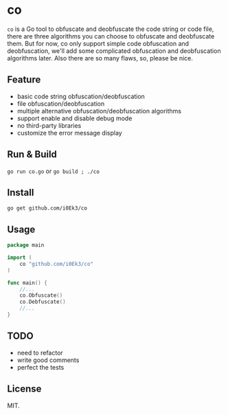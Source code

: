 # co

`co` is a Go tool to obfuscate and deobfuscate the code string or code file, there are three algorithms you can choose to obfuscate and deobfuscate them. But for now, co only support simple code obfuscation and deobfuscation, we'll add some complicated obfuscation and deobfuscation algorithms later. Also there are so many flaws, so, please be nice.


## Feature

- basic code string obfuscation/deobfuscation
- file obfuscation/deobfuscation
- multiple alternative obfuscation/deobfuscation algorithms
- support enable and disable debug mode
- no third-party libraries 
- customize the error message display

## Run & Build 

`go run co.go` or `go build ; ./co`

## Install

`go get github.com/i0Ek3/co`

## Usage

```Go
package main

import (
    co "github.com/i0Ek3/co"
)

func main() {
    //...
    co.Obfuscate()
    co.Debfuscate()
    //...
}

```


## TODO

- need to refactor
- write good comments
- perfect the tests


## License

MIT.
